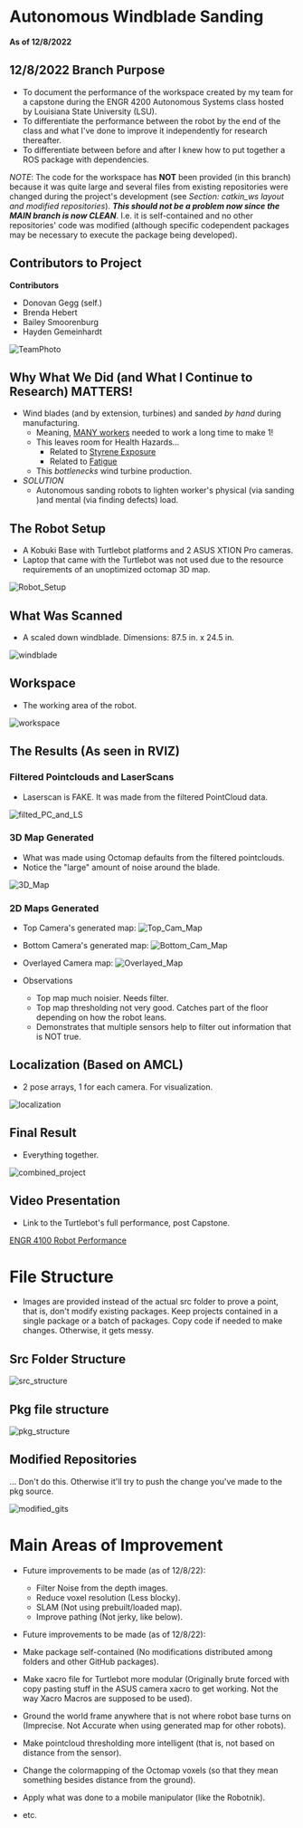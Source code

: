 # Autonomous Windblade Sanding 
**As of 12/8/2022**

## 12/8/2022 Branch Purpose 
- To document the performance of the workspace created by my team for a capstone during the ENGR 4200 Autonomous Systems class hosted by Louisiana State University (LSU).
- To differentiate the performance between the robot by the end of the class and what I've done to improve it independently for research thereafter. 
- To differentiate between before and after I knew how to put together a ROS package with dependencies. 

*NOTE*: The code for the workspace has **NOT** been provided (in this branch) because it was quite large and several files from existing repositories were changed during the project's 
development (see *Section: catkin_ws layout and modified repositories*). ***This should not be a problem now since the MAIN branch is now CLEAN***. I.e. it is 
self-contained and no other repositories' code was modified (although specific codependent packages may be necessary to execute the package being developed). 

## Contributors to Project 

**Contributors**
- Donovan Gegg (self.)
- Brenda Hebert 
- Bailey Smoorenburg
- Hayden Gemeinhardt

![TeamPhoto](https://github.com/HailtheWhale/Image_Repo/blob/main/Research/Autonomous_Windblade_Sanding/Team_photo.png)

## Why What We Did (and What I Continue to Research) MATTERS!
- Wind blades (and by extension, turbines) and sanded *by hand* during manufacturing. 
  - Meaning, [MANY workers](https://www.ge.com/renewableenergy/stories/lm-castellon-wind-turbine-blade-manufacturing#:~:text=workforce%20that's%20doubled.-,Each%20wind%20turbine%20blade%20takes%20two%20days%20and%20100%20employees,fiberglass%20fabric%20and%20balsa%20wood) needed to work a long time to make 1!
  - This leaves room for Health Hazards...
    - Related to [Styrene Exposure](https://www.researchgate.net/publication/352573239_Occupational_health_hazards_and_risks_in_the_wind_industry)
    - Related to [Fatigue](https://www.ccohs.ca/oshanswers/psychosocial/fatigue.html)
  - This *bottlenecks* wind turbine production.
- *SOLUTION*
  - Autonomous sanding robots to lighten worker's physical (via sanding )and mental (via finding defects) load.
  
## The Robot Setup 
- A Kobuki Base with Turtlebot platforms and 2 ASUS XTION Pro cameras.
- Laptop that came with the Turtlebot was not used due to the resource requirements of an unoptimized octomap 3D map. 

![Robot_Setup](https://github.com/HailtheWhale/Image_Repo/blob/main/Research/Autonomous_Windblade_Sanding/Robot_Setup.png)

## What Was Scanned
- A scaled down windblade. Dimensions: 87.5 in. x 24.5 in.

![windblade](https://github.com/HailtheWhale/Image_Repo/blob/main/Research/Autonomous_Windblade_Sanding/What_Was_Scanned.png)

## Workspace 
- The working area of the robot.

![workspace](https://github.com/HailtheWhale/Image_Repo/blob/main/Research/Autonomous_Windblade_Sanding/Where_Was_Scanned.png)


## The Results (As seen in RVIZ)

### Filtered Pointclouds and LaserScans 
- Laserscan is FAKE. It was made from the filtered PointCloud data. 

![filted_PC_and_LS](https://github.com/HailtheWhale/Image_Repo/blob/main/Research/Autonomous_Windblade_Sanding/Filtered_PointClouds_and_Laserscans.png)

### 3D Map Generated
- What was made using Octomap defaults from the filtered pointclouds.
- Notice the "large" amount of noise around the blade.

![3D_Map](https://github.com/HailtheWhale/Image_Repo/blob/main/Research/Autonomous_Windblade_Sanding/3D_Map_Made.png)

### 2D Maps Generated 

- Top Camera's generated map:
![Top_Cam_Map](https://github.com/HailtheWhale/Image_Repo/blob/main/Research/Autonomous_Windblade_Sanding/2D_Top_Map.png)

- Bottom Camera's generated map:
![Bottom_Cam_Map](https://github.com/HailtheWhale/Image_Repo/blob/main/Research/Autonomous_Windblade_Sanding/2D_Bottom_Map.png)

- Overlayed Camera map:
![Overlayed_Map](https://github.com/HailtheWhale/Image_Repo/blob/main/Research/Autonomous_Windblade_Sanding/Overlapped_Maps.png)

- Observations 
  - Top map much noisier. Needs filter. 
  - Top map thresholding not very good. Catches part of the floor depending on how the robot leans.
  - Demonstrates that multiple sensors help to filter out information that is NOT true.
  
## Localization (Based on AMCL)
- 2 pose arrays, 1 for each camera. For visualization. 

![localization](https://github.com/HailtheWhale/Image_Repo/blob/main/Research/Autonomous_Windblade_Sanding/Final_Localization.png)
  
## Final Result
- Everything together.

![combined_project](https://github.com/HailtheWhale/Image_Repo/blob/main/Research/Autonomous_Windblade_Sanding/Final_Result.png)

## Video Presentation
- Link to the Turtlebot's full performance, post Capstone.

[ENGR 4100 Robot Performance](https://www.youtube.com/watch?v=QBd6rT89Lpw)

# File Structure 
- Images are provided instead of the actual src folder to prove a point, that is, don't modify existing packages. Keep projects contained in a single package or a batch of packages. Copy code if needed to make changes. Otherwise, it gets messy. 

## Src Folder Structure 

![src_structure](https://github.com/HailtheWhale/Image_Repo/blob/main/Research/Autonomous_Windblade_Sanding/original_src_file_structure.png)

## Pkg file structure 

![pkg_structure](https://github.com/HailtheWhale/Image_Repo/blob/main/Research/Autonomous_Windblade_Sanding/original_pkg_file_structure.png)

## Modified Repositories
... Don't do this. Otherwise it'll try to push the change you've made to the pkg source. 

![modified_gits](https://github.com/HailtheWhale/Image_Repo/blob/main/Research/Autonomous_Windblade_Sanding/modified_github_repos.png)

# Main Areas of Improvement
- Future improvements to be made (as of 12/8/22):
  - Filter Noise from the depth images.
  - Reduce voxel resolution (Less blocky).
  - SLAM (Not using prebuilt/loaded map).
  - Improve pathing (Not jerky, like below).
  
  
  
 - Future improvements to be made (as of 12/8/22):
  - Make package self-contained (No modifications distributed among folders and other GitHub packages).
  - Make xacro file for Turtlebot more modular (Originally brute forced with copy pasting stuff in the ASUS camera xacro to get working. Not the way Xacro Macros are supposed to be used).
  - Ground the world frame anywhere that is not where robot base turns on (Imprecise. Not Accurate when using generated map for other robots).
  - Make pointcloud thresholding more intelligent (that is, not based on distance from the sensor).
  - Change the colormapping of the Octomap voxels (so that they mean something besides distance from the ground). 
  - Apply what was done to a mobile manipulator (like the Robotnik).
  - etc. 

